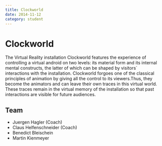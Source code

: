 ```yaml
---
title: Clockworld
date: 2014-11-12
category: student
---
```


# Clockworld

The Virtual Reality installation Clockworld features the experience of controlling a virtual android on two levels: its material form and its internal mental constructs, the latter of which can be shaped by visitors´ interactions with the installation.
Clockworld forgoes one of the classical principles of animation by giving all the control to its viewers.Thus, they become the animators and can leave their own traces in this virtual world. These traces remain in the virtual memory of the installation so that past interactions are visible for future audiences.

## Team

* Juergen Hagler (Coach)
* Claus Helfenschneider (Coach)
* Benedict Bleischein
* Martin Kienmeyer
